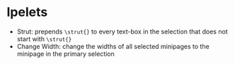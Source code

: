 # Ipelets

- Strut: prepends `\strut{}` to every text-box in the selection that does not start with `\strut{}`
- Change Width: change the widths of all selected minipages to the minipage in the primary selection
